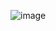 ![image](https://user-images.githubusercontent.com/94230294/143444305-ddd29534-01dc-45d5-b33b-289fe3d726c6.png)

